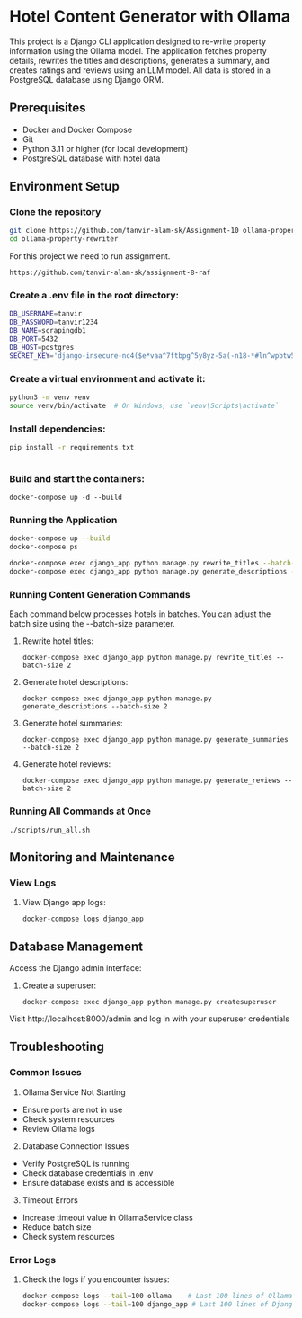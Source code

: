 # Hotel Content Generator with Ollama

This project is a Django CLI application designed to re-write property information using the Ollama model. The application fetches property details, rewrites the titles and descriptions, generates a summary, and creates ratings and reviews using an LLM model. All data is stored in a PostgreSQL database using Django ORM.

## Prerequisites

- Docker and Docker Compose
- Git
- Python 3.11 or higher (for local development)
- PostgreSQL database with hotel data

## Environment Setup

### Clone the repository

```bash
git clone https://github.com/tanvir-alam-sk/Assignment-10 ollama-property-rewriter
cd ollama-property-rewriter
```

For this project we need to run assignment.

```
https://github.com/tanvir-alam-sk/assignment-8-raf

```

### **Create a .env file in the root directory:**

```bash
DB_USERNAME=tanvir
DB_PASSWORD=tanvir1234
DB_NAME=scrapingdb1
DB_PORT=5432
DB_HOST=postgres
SECRET_KEY='django-insecure-nc4($e*vaa^7ftbpg^5y8yz-5a(-n18-*#ln^wpbtw5a0-@e5('
```

### **Create a virtual environment and activate it:**

```bash
python3 -m venv venv
source venv/bin/activate  # On Windows, use `venv\Scripts\activate`
```

### **Install dependencies:**

```bash
pip install -r requirements.txt
  
```

### Build and start the containers:

```
docker-compose up -d --build
```

### Running the Application

```bash
docker-compose up --build
docker-compose ps

docker-compose exec django_app python manage.py rewrite_titles --batch-size 1
docker-compose exec django_app python manage.py generate_descriptions --batch-size 1
```


### Running Content Generation Commands

Each command below processes hotels in batches. You can adjust the batch size using the --batch-size parameter.

1. Rewrite hotel titles:
   ```
   docker-compose exec django_app python manage.py rewrite_titles --batch-size 2
   ```
2. Generate hotel descriptions:
   ```
   docker-compose exec django_app python manage.py generate_descriptions --batch-size 2
   ```
3. Generate hotel summaries:
   ```
   docker-compose exec django_app python manage.py generate_summaries --batch-size 2
   ```
4. Generate hotel reviews:
   ```
   docker-compose exec django_app python manage.py generate_reviews --batch-size 2
   ```

### Running All Commands at Once

```
./scripts/run_all.sh
```

## Monitoring and Maintenance

### View Logs

1. View Django app logs:
   ```
   docker-compose logs django_app
   ```

## Database Management

Access the Django admin interface:

1. Create a superuser:
   ```
   docker-compose exec django_app python manage.py createsuperuser
   ```

Visit http://localhost:8000/admin and log in with your superuser credentials

## Troubleshooting

### Common Issues

1. Ollama Service Not Starting

- Ensure ports are not in use
- Check system resources
- Review Ollama logs

2. Database Connection Issues

- Verify PostgreSQL is running
- Check database credentials in .env
- Ensure database exists and is accessible

3. Timeout Errors

- Increase timeout value in OllamaService class
- Reduce batch size
- Check system resources

### Error Logs

1. Check the logs if you encounter issues:
   ```bash
   docker-compose logs --tail=100 ollama    # Last 100 lines of Ollama logs
   docker-compose logs --tail=100 django_app # Last 100 lines of Django logs
   ```

```

```
